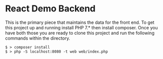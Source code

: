 # React Demo Backend

This is the primary piece that maintains the data for the front end. To get this project up and running install PHP 7.* then install composer. Once you have both those you are ready to clone this project and run the following commands within the directory.

```
$ > composer install
$ > php -S localhost:8080 -t web web/index.php
```
